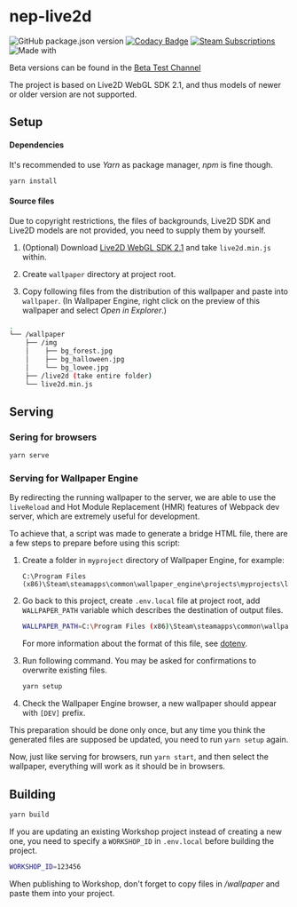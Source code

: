 # nep-live2d
![GitHub package.json version](https://img.shields.io/github/package-json/v/guansss/nep-live2d?style=flat-square)
[![Codacy Badge](https://img.shields.io/codacy/grade/2a104c4ef281488bafe5404adb27ee28?style=flat-square&logo=codacy)](https://www.codacy.com/manual/guansss/nep-live2d?utm_source=github.com&amp;utm_medium=referral&amp;utm_content=guansss/nep-live2d&amp;utm_campaign=Badge_Grade)
[![Steam Subscriptions](https://img.shields.io/steam/subscriptions/1078208425?style=flat-square&logo=steam&color=blue)](https://steamcommunity.com/sharedfiles/filedetails/?id=1078208425)
![Made with](https://img.shields.io/badge/made%20with-%E2%99%A5-ff69b4?style=flat-square)

Beta versions can be found in the [Beta Test Channel](https://steamcommunity.com/workshop/filedetails/discussion/1078208425/1484358860953044356/)

The project is based on Live2D WebGL SDK 2.1, and thus models of newer or older version are not supported.

## Setup

#### Dependencies

It's recommended to use *Yarn* as package manager, *npm* is fine though.

``` sh
yarn install
```

#### Source files

Due to copyright restrictions, the files of backgrounds, Live2D SDK and Live2D models are not provided, you need to supply them by yourself.

1. (Optional) Download [Live2D WebGL SDK 2.1](http://sites.cybernoids.jp/cubism-sdk2/webgl2-1) and take `live2d.min.js` within.

2. Create `wallpaper` directory at project root.

3. Copy following files from the distribution of this wallpaper and paste into `wallpaper`. (In Wallpaper Engine, right click on the preview of this wallpaper and select *Open in Explorer*.)

``` sh
.
└── /wallpaper
    ├── /img
    │    ├── bg_forest.jpg
    │    ├── bg_halloween.jpg
    │    └── bg_lowee.jpg
    ├── /live2d (take entire folder)
    └── live2d.min.js
```

## Serving

### Sering for browsers

``` sh
yarn serve
```

### Serving for Wallpaper Engine

By redirecting the running wallpaper to the server, we are able to use the `liveReload` and Hot Module Replacement (HMR) features of Webpack dev server, which are extremely useful for development.

To achieve that, a script was made to generate a bridge HTML file, there are a few steps to prepare before using this script:

1. Create a folder in `myproject` directory of Wallpaper Engine, for example:
    ```
    C:\Program Files (x86)\Steam\steamapps\common\wallpaper_engine\projects\myprojects\live2d
    ```

2. Go back to this project, create `.env.local` file at project root, add `WALLPAPER_PATH` variable which describes the destination of output files.

    ``` sh
    WALLPAPER_PATH=C:\Program Files (x86)\Steam\steamapps\common\wallpaper_engine\projects\myprojects\magic-of-stella
    ```

    For more information about the format of this file, see [dotenv](https://github.com/motdotla/dotenv).

3. Run following command. You may be asked for confirmations to overwrite existing files.

    ``` sh
    yarn setup
    ```

4. Check the Wallpaper Engine browser, a new wallpaper should appear with `[DEV]` prefix.

This preparation should be done only once, but any time you think the generated files are supposed be updated, you need to run `yarn setup` again.

Now, just like serving for browsers, run `yarn start`, and then select the wallpaper, everything will work as it should be in browsers.

## Building

``` sh
yarn build
```

If you are updating an existing Workshop project instead of creating a new one, you need to specify a `WORKSHOP_ID` in `.env.local` before building the project.

``` sh
WORKSHOP_ID=123456
```

When publishing to Workshop, don't forget to copy files in */wallpaper* and paste them into your project.
